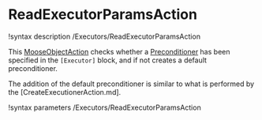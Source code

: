 # ReadExecutorParamsAction

!syntax description /Executors/ReadExecutorParamsAction

This [MooseObjectAction](MooseObjectAction.md) checks whether a [Preconditioner](syntax/Preconditioning/index.md) has
been specified in the `[Executor]` block, and if not creates a default preconditioner.

The addition of the default preconditioner is similar to what is performed by the [CreateExecutionerAction.md].

!syntax parameters /Executors/ReadExecutorParamsAction
